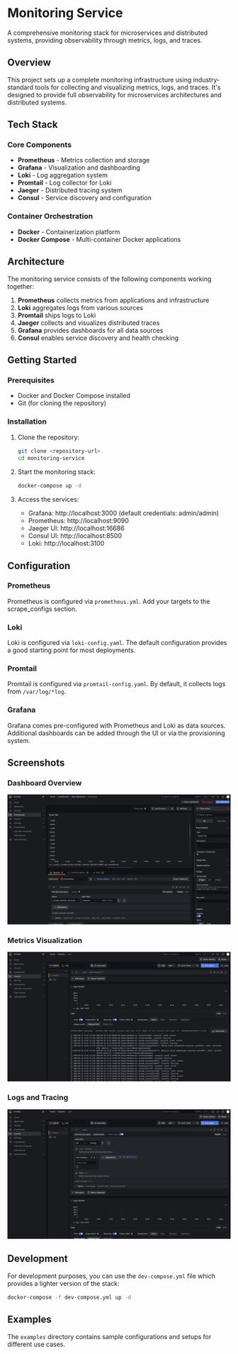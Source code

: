 # Monitoring Service

A comprehensive monitoring stack for microservices and distributed systems, providing observability through metrics, logs, and traces.

## Overview

This project sets up a complete monitoring infrastructure using industry-standard tools for collecting and visualizing metrics, logs, and traces. It's designed to provide full observability for microservices architectures and distributed systems.

## Tech Stack

### Core Components

- **Prometheus** - Metrics collection and storage
- **Grafana** - Visualization and dashboarding
- **Loki** - Log aggregation system
- **Promtail** - Log collector for Loki
- **Jaeger** - Distributed tracing system
- **Consul** - Service discovery and configuration

### Container Orchestration

- **Docker** - Containerization platform
- **Docker Compose** - Multi-container Docker applications

## Architecture

The monitoring service consists of the following components working together:

1. **Prometheus** collects metrics from applications and infrastructure
2. **Loki** aggregates logs from various sources
3. **Promtail** ships logs to Loki
4. **Jaeger** collects and visualizes distributed traces
5. **Grafana** provides dashboards for all data sources
6. **Consul** enables service discovery and health checking

## Getting Started

### Prerequisites

- Docker and Docker Compose installed
- Git (for cloning the repository)

### Installation

1. Clone the repository:
   ```bash
   git clone <repository-url>
   cd monitoring-service
   ```

2. Start the monitoring stack:
   ```bash
   docker-compose up -d
   ```

3. Access the services:
   - Grafana: http://localhost:3000 (default credentials: admin/admin)
   - Prometheus: http://localhost:9090
   - Jaeger UI: http://localhost:16686
   - Consul UI: http://localhost:8500
   - Loki: http://localhost:3100

## Configuration

### Prometheus

Prometheus is configured via `prometheus.yml`. Add your targets to the scrape_configs section.

### Loki

Loki is configured via `loki-config.yaml`. The default configuration provides a good starting point for most deployments.

### Promtail

Promtail is configured via `promtail-config.yaml`. By default, it collects logs from `/var/log/*log`.

### Grafana

Grafana comes pre-configured with Prometheus and Loki as data sources. Additional dashboards can be added through the UI or via the provisioning system.

## Screenshots

### Dashboard Overview
![Dashboard Overview](./screenshots/image1.png)

### Metrics Visualization
![Metrics Visualization](./screenshots/image2.png)

### Logs and Tracing
![Logs and Tracing](./screenshots/image3.png)

## Development

For development purposes, you can use the `dev-compose.yml` file which provides a lighter version of the stack:

```bash
docker-compose -f dev-compose.yml up -d
```

## Examples

The `examples` directory contains sample configurations and setups for different use cases.
